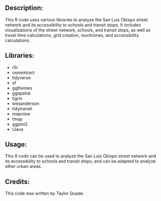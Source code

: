 <!DOCTYPE html>
<html>
  <head>
    <meta charset="UTF-8">
  </head>
  <body>
    <h2>Description:</h2>
    <p>This R code uses various libraries to analyze the San Luis Obispo street network and its accessibility to schools and transit stops. It includes visualizations of the street network, schools, and transit stops, as well as travel time calculations, grid creation, isochrones, and accessibility calculations.</p>
    <h2>Libraries:</h2>
    <ul>
      <li>r5r</li>
      <li>osmextract</li>
      <li>tidyverse</li>
      <li>sf</li>
      <li>ggthemes</li>
      <li>ggspatial</li>
      <li>tigris</li>
      <li>wesanderson</li>
      <li>tidytransit</li>
      <li>mapview</li>
      <li>tmap</li>
      <li>ggplot2</li>
      <li>rJava</li>
    </ul>
    <h2>Usage:</h2>
    <p>This R code can be used to analyze the San Luis Obispo street network and its accessibility to schools and transit stops, and can be adapted to analyze other urban areas.</p>
    <h2>Credits:</h2>
    <p>This code was written by Taylor Quade.</p>
  </body>
</html>
